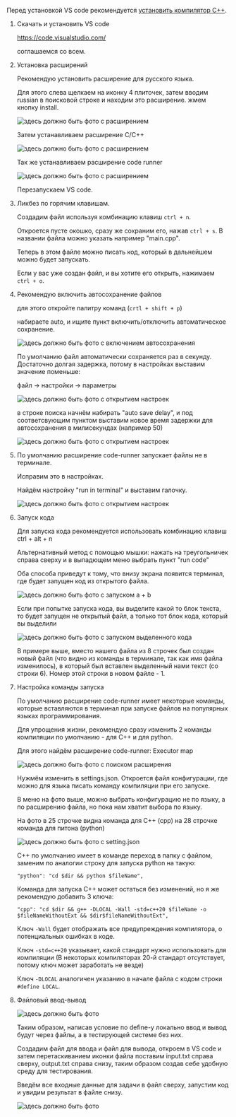 Перед установкой VS code рекомендуется [установить компилятор C++](https://github.com/kolychestiy/olymp/blob/main/Настройка%20компьютера/установка%20компилятора%20C++.md).

1.  Скачать и установить VS code

    https://code.visualstudio.com/

    соглашаемся со всем.

2.  Установка расширений

    Рекомендую установить расширение для русского языка.
    
    Для этого слева щелкаем на иконку 4 плиточек, затем вводим russian в поисковой строке и находим это расширение. жмем кнопку install.

    ![здесь должно быть фото с расширением](img/r1.jpg)

    Затем устанавливаем расширение C/C++

    ![здесь должно быть фото с расширением](img/r2.jpg)

    Так же устанавливаем расширение code runner

    ![здесь должно быть фото с расширением](img/r3.jpg)

    Перезапускаем VS code.

3.  Ликбез по горячим клавишам.

    Создадим файл используя комбинацию клавиш ```ctrl + n```.

    Откроется пусте окошко, сразу же сохраним его, нажав ```ctrl + s```. В названии файла можно указать например "main.cpp".

    Теперь в этом файле можно писать код, который в дальнейшем можно будет запускать.

    Если у вас уже создан файл, и вы хотите его открыть, нажимаем ```ctrl + o```.

4.  Рекомендую включить автосохранение файлов

    для этого откройте палитру команд (```crtl + shift + p```)

    набираете auto, и ищите пункт включить/отключить автоматическое сохранение.

    ![здесь должно быть фото с включением автосохранения](img/as.jpg)

    По умолчанию файл автоматически сохраняется раз в секунду. Достаточно долгая задержка, потому в настройках выставим значение поменьше:

    файл -> настройки -> параметры

    ![здесь должно быть фото с открытием настроек](img/os.png)

    в строке поиска начнём набирать "auto save delay", и под соответсвующим пунктом выставим новое время задержки для автосохранения в милисекундах (например 50)

    ![здесь должно быть фото с открытием настроек](img/sd.png)

5.  По умолчанию расширение code-runner запускает файлы не в терминале. 

    Исправим это в настройках.

    Найдём настройку "run in terminal" и выставим галочку.

    ![здесь должно быть фото с открытием настроек](img/st.png)
    
6.  Запуск кода

    Для запуска кода рекомендуется использовать комбинацию клавиш ctrl + alt + n
    
    Альтернативный метод с помощью мышки: нажать на треугольничек справа сверху и в выпадющем меню выбрать пункт "run code"

    Оба способа приведут к тому, что внизу экрана появится терминал, где будет запущен код из открытого файла.

    ![здесь должно быть фото с запуском a + b](img/rc.png)

    Если при попытке запуска кода, вы выделите какой то блок текста, то будет запущен не открытый файл, а только тот блок кода, который вы выделили

    ![здесь должно быть фото с запуском выделенного кода](img/br.png)

    В примере выше, вместо нашего файла из 8 строчек был создан новый файл (что видно из команды в терминале, так как имя файла изменилось), в который был вставлен выделенный нами текст (со строки 6). Номер этой строки в новом файле - 1.

7.  Настройка команды запуска

    По умолчанию расширение code-runner имеет некоторые команды, которые вставляются в терминал при запуске файлов на популярных языках программирования.

    Для упрощения жизни, рекомендую сразу изменить 2 команды компиляции по умолчанию - для C++ и для python.

    Для этого найдём расширение code-runner: Executor map

    ![здесь должно быть фото с поиском расширения](img/em.png)

    Нужмём изменить в settings.json. Откроется файл конфигурации, где можно для языка писать команду компиляции при его запуске. 
    
    В меню на фото выше, можно выбрать конфигурацию не по языку, а по расширению файла, но пока нам хватит выбора по языку. 

    На фото в 25 строчке видна команда для C++ (cpp) на 28 строчке команда для питона (python)

    ![здесь должно быть фото с setting.json](img/sj.png)

    C++ по умолчанию имеет в команде переход в папку с файлом, заменим по аналогии строку для запуска python на такую:

    ```"python": "cd $dir && python $fileName",```

    Команда для запуска C++ может остаться без изменений, но я же рекомендую добавить 3 ключа:

    ```"cpp": "cd $dir && g++ -DLOCAL -Wall -std=c++20 $fileName -o $fileNameWithoutExt && $dir$fileNameWithoutExt",```

    Ключ ```-Wall``` будет отображать все предупреждения компилятора, о потенциальных ошибках в коде.

    Ключ ```-std=c++20``` указывает, какой стандарт нужно использовать для компиляции (В некоторых компиляторах $20$-й стандарт отсутствует, потому ключ может заработать не везде)

    Ключ ```-DLOCAL``` аналогичен указанию в начале файла с кодом строки ```#define LOCAL```. 

8.  Файловый ввод-вывод

    ![здесь должно быть фото](img/sr.png)

    Таким образом, написав условие по define-у локально ввод и вывод будут через файлы, а в тестирующей системе без них.

    Создадим файл для ввода и файл для вывода, откроем в VS code и затем перетаскиванием иконки файла поставим input.txt справа сверху, output.txt справа снизу, таким образом создав себе удобную среду для тестирования.

    Введём все входные данные для задачи в файл сверху, запустим код и увидим результат в файле снизу. 

    ![здесь должно быть фото](img/er.png)
